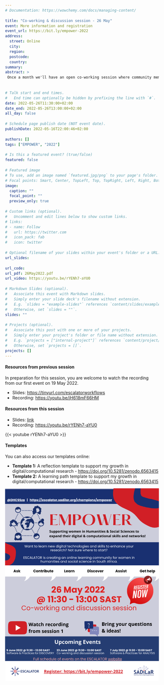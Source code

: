 ```yaml
---
# Documentation: https://wowchemy.com/docs/managing-content/

title: "Co-working & discussion session - 26 May"
event: More information and registration
event_url: https://bit.ly/empower-2022
address:
  street: Online
  city:
  region:
  postcode:
  country:
summary: 
abstract: >
 Once a month we'll have an open co-working session where community members can share their experiences, ask questions, celebrate successes, brainstorm solutions, and more. 


# Talk start and end times.
#   End time can optionally be hidden by prefixing the line with `#`.
date: 2022-05-26T11:30:00+02:00
date_end: 2022-05-26T13:00:00+02:00
all_day: false

# Schedule page publish date (NOT event date).
publishDate: 2022-05-16T22:00:46+02:00

authors: []
tags: ["EMPOWER", "2022"]

# Is this a featured event? (true/false)
featured: false

# Featured image
# To use, add an image named `featured.jpg/png` to your page's folder. 
# Focal points: Smart, Center, TopLeft, Top, TopRight, Left, Right, BottomLeft, Bottom, BottomRight.
image:
  caption: ""
  focal_point: ""
  preview_only: true

# Custom links (optional).
#   Uncomment and edit lines below to show custom links.
# links:
# - name: Follow
#   url: https://twitter.com
#   icon_pack: fab
#   icon: twitter

# Optional filename of your slides within your event's folder or a URL.
url_slides:

url_code:
url_pdf: 26May2022.pdf
url_video: https://youtu.be/rYENh7-aYU0

# Markdown Slides (optional).
#   Associate this event with Markdown slides.
#   Simply enter your slide deck's filename without extension.
#   E.g. `slides = "example-slides"` references `content/slides/example-slides.md`.
#   Otherwise, set `slides = ""`.
slides: ""

# Projects (optional).
#   Associate this post with one or more of your projects.
#   Simply enter your project's folder or file name without extension.
#   E.g. `projects = ["internal-project"]` references `content/project/deep-learning/index.md`.
#   Otherwise, set `projects = []`.
projects: []
---
```


#### Resources from previous session

In preparation for this session, you are welcome to watch the recording from our first event on 19 May 2022.

- Slides: <https://tinyurl.com/escalatorworkflows>
- Recording: <https://youtu.be/jH618mF66HM>

#### Resources from this session

- Slides: [link](https://docs.google.com/presentation/d/e/2PACX-1vRPIzEAYnlTRt08M0A0zJ8jC8o5U6KQjU-5nIrAc2DFU1KUgmCO1j6WlR0FXUzlKcnhFc5Yw4PKO2i7/pub?start=false&loop=false&delayms=3000)
- Recording: <https://youtu.be/rYENh7-aYU0>

{{< youtube rYENh7-aYU0 >}}

#### Templates

You can also access our templates online:

- **Template 1:** A reflection template to support my growth in digital/computational research - <https://doi.org/10.5281/zenodo.6563415>
- **Template 2:**  A learning path template to support my growth in digital/computational research - <https://doi.org/10.5281/zenodo.6563415>

[![26May2022](26May2022.png)](https://bit.ly/empower-2022)
